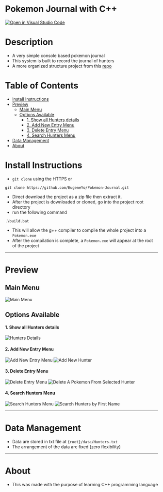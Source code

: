 # Pokemon Journal with C++

[![Open in Visual Studio Code](https://open.vscode.dev/badges/open-in-vscode.svg)](https://open.vscode.dev/EugeneYo/Pokemon-Journal)

# Description

- A very simple console based pokemon journal
- This system is built to record the journal of hunters
- A more organized structure project from this [repo](https://github.com/EugeneYo/CppRelated)

# Table of Contents

- [Install Instructions](#install-instructions)
- [Preview](#preview)
  - [Main Menu](#main-menu)
  - [Options Available](#options-available)
    - [1. Show all Hunters details](#1-show-all-hunters-details)
    - [2. Add New Entry Menu](#2-add-new-entry-menu)
    - [3. Delete Entry Menu](#3-delete-entry-menu)
    - [4. Search Hunters Menu](#4-search-hunters-menu)
- [Data Management](#data-management)
- [About](#about)

# Install Instructions

- `git clone` using the HTTPS or

```
git clone https://github.com/EugeneYo/Pokemon-Journal.git
```

- Direct download the project as a zip file then extract it.
- After the project is downloaded or cloned, go into the project root directory
- run the following command

```
.\build.bat
```

- This will allow the g++ compiler to compile the whole project into a `Pokemon.exe`
- After the compilation is complete, a `Pokemon.exe` will appear at the root of the project

<hr>

# Preview

## Main Menu

![Main Menu](https://user-images.githubusercontent.com/31185780/127725394-cfc8b0ab-46ea-476c-b0c4-bb7e62de27d1.png)

## Options Available

#### 1. Show all Hunters details

![Hunters Details](https://user-images.githubusercontent.com/31185780/127725389-31f4f4ca-eb44-4a44-956b-dc8ae1807066.png)

#### 2. Add New Entry Menu

![Add New Entry Menu](https://user-images.githubusercontent.com/31185780/127725393-e1631baf-5143-4395-b2a6-40d4af867876.png)
![Add New Hunter](https://user-images.githubusercontent.com/31185780/127725387-395b6e54-537f-418a-ab65-c51e374ff11d.png)

#### 3. Delete Entry Menu

![Delete Entry Menu](https://user-images.githubusercontent.com/31185780/127725391-f85b4ffc-ace6-4a3c-87df-bdde9dbd5c18.png)
![Delete A Pokemon From Selected Hunter](https://user-images.githubusercontent.com/31185780/127725497-3911fd91-7c0e-46ba-ba77-3100fef80ff5.png)

#### 4. Search Hunters Menu

![Search Hunters Menu](https://user-images.githubusercontent.com/31185780/127725390-6ccae901-2ba2-415d-8c7a-6dd98451f2b0.png)
![Search Hunters by First Name](https://user-images.githubusercontent.com/31185780/127725514-87889690-bb98-4f0c-86a3-81f5b7a7e412.png)

<hr>

# Data Management

- Data are stored in txt file at `{root}/data/Hunters.txt`
- The arrangement of the data are fixed (zero flexibility)

<hr>

# About

- This was made with the purpose of learning C++ programming language
